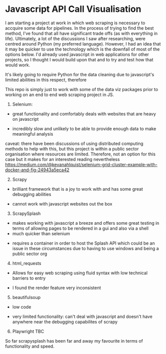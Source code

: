 # Javascript API Call Visualisation 

I am starting a project at work in which web scraping is necessary to accquire some data for pipelines. In the process of trying to find the best method, I've found that all have significant trade offs (as with everything in life). Ultimately, a lot of the discussions I saw after researching, were centred around Python (my preferred language). However, I had an idea that it may be quicker to use the technology which is the downfall of most of the options below. I'd already used javascript in web applications for other projects, so I thought I would build upon that and to try and test how that would work. 

It's likely going to require Python for the data cleaning due to javascript's limited abilities in this respect, therefore 

This repo is simply just to work with some of the data viz packages prior to working on an end to end web scraping project in JS.

1. Selenium:
+ great functionality and comfortably deals with websites that are heavy on javascript
- incredibly slow and unlikely to be able to provide enough data to make meaningful analysis

caveat: there have been discussions of using distributed computing methods to help with this, but this project is within a public sector organisation where resources are limited. Therefore, not an option for this case but it makes for an interested reading nevertheless https://medium.com/@kevanahlquist/selenium-grid-cluster-example-with-docker-and-fig-24943a5eca42

2. Scrapy
+ brilliant framework that is a joy to work with and has some great debugging abilities
- cannot work with javascript websites out the box

3. ScrapySplash
+ makes working with javascript a breeze and offers some great testing in terms of allowing pages to be rendered in a gui and also via a shell
+ much quicker than selenium
- requires a container in order to host the Splash API which could be an issue in these circumstances due to having to use windows and being a public sector org

4. html_requests
+ Allows for easy web scraping using fluid syntax with low technical barriers to entry
- I found the render feature very inconsistent

5. beautifulsoup
+ low code
- very limited functionality: can't deal with javascript and doesn't have anywhere near the debugging capabilites of scrapy

6. Playwright
TBC


So far scrapysplash has been far and away my favourite in terms of functionality and speed. 
